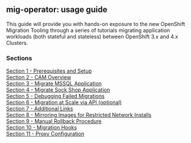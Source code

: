 ## mig-operator: usage guide

This guide will provide you with hands-on exposure to the new OpenShift Migration Tooling through a series of tutorials migrating application workloads (both stateful and stateless) between OpenShift 3.x and 4.x Clusters.

### Sections

[Section 1 - Prerequisites and Setup](./1.md)<br>
[Section 2 - CAM Overview](./2.md)<br>
[Section 3 - Migrate MSSQL Application](./3.md)<br>
[Section 4 - Migrate Sock Shop Application](./4.md)<br>
[Section 5 - Debugging Failed Migrations](./5.md)<br>
[Section 6 - Migration at Scale via API (optional)](./6.md)<br>
[Section 7 - Additional Links](./7.md)<br>
[Section 8 - Mirroring Images for Restricted Network Installs](./8.md)<br>
[Section 9 - Manual Rollback Procedure](./9.md)<br>
[Section 10 - Migration Hooks](./10.md)<br>
[Section 11 - Proxy Configuration](./11.md)<br>
